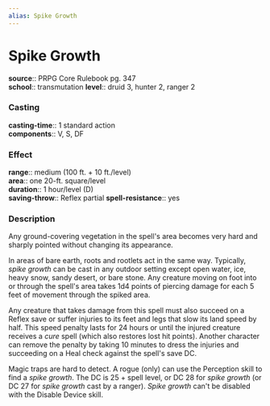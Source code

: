 ```yaml
---
alias: Spike Growth
---
```


# Spike Growth 

**source**:: PRPG Core Rulebook pg. 347  
**school**:: transmutation
**level**:: druid 3, hunter 2, ranger 2

### Casting 

**casting-time**:: 1 standard action  
**components**:: V, S, DF

### Effect 

**range**:: medium (100 ft. + 10 ft./level)  
**area**:: one 20-ft. square/level  
**duration**:: 1 hour/level (D)  
**saving-throw**:: Reflex partial
**spell-resistance**:: yes

### Description 

Any ground-covering vegetation in the spell's area becomes very hard and sharply pointed without changing its appearance.  
  
In areas of bare earth, roots and rootlets act in the same way. Typically, *spike growth* can be cast in any outdoor setting except open water, ice, heavy snow, sandy desert, or bare stone. Any creature moving on foot into or through the spell's area takes 1d4 points of piercing damage for each 5 feet of movement through the spiked area.  
  
Any creature that takes damage from this spell must also succeed on a Reflex save or suffer injuries to its feet and legs that slow its land speed by half. This speed penalty lasts for 24 hours or until the injured creature receives a *cure* spell (which also restores lost hit points). Another character can remove the penalty by taking 10 minutes to dress the injuries and succeeding on a Heal check against the spell's save DC.  
  
Magic traps are hard to detect. A rogue (only) can use the Perception skill to find a *spike growth*. The DC is 25 + spell level, or DC 28 for *spike growth* (or DC 27 for *spike growth* cast by a ranger). *Spike growth* can't be disabled with the Disable Device skill.
